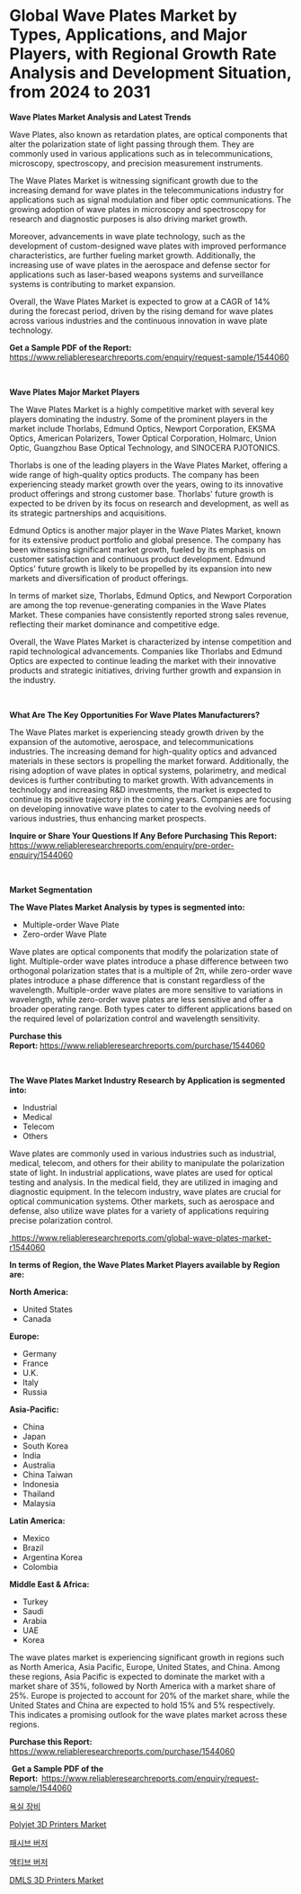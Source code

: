 <p><h1>Global Wave Plates Market by Types, Applications, and Major Players, with Regional Growth Rate Analysis and Development Situation, from 2024 to 2031</h1></p><p><strong>Wave Plates Market Analysis and Latest Trends</strong></p>
<p><p>Wave Plates, also known as retardation plates, are optical components that alter the polarization state of light passing through them. They are commonly used in various applications such as in telecommunications, microscopy, spectroscopy, and precision measurement instruments.</p><p>The Wave Plates Market is witnessing significant growth due to the increasing demand for wave plates in the telecommunications industry for applications such as signal modulation and fiber optic communications. The growing adoption of wave plates in microscopy and spectroscopy for research and diagnostic purposes is also driving market growth.</p><p>Moreover, advancements in wave plate technology, such as the development of custom-designed wave plates with improved performance characteristics, are further fueling market growth. Additionally, the increasing use of wave plates in the aerospace and defense sector for applications such as laser-based weapons systems and surveillance systems is contributing to market expansion.</p><p>Overall, the Wave Plates Market is expected to grow at a CAGR of 14% during the forecast period, driven by the rising demand for wave plates across various industries and the continuous innovation in wave plate technology.</p></p>
<p><strong>Get a Sample PDF of the Report:&nbsp;</strong> <a href="https://www.reliableresearchreports.com/enquiry/request-sample/1544060">https://www.reliableresearchreports.com/enquiry/request-sample/1544060</a></p>
<p>&nbsp;</p>
<p><strong>Wave Plates Major Market Players</strong></p>
<p><p>The Wave Plates Market is a highly competitive market with several key players dominating the industry. Some of the prominent players in the market include Thorlabs, Edmund Optics, Newport Corporation, EKSMA Optics, American Polarizers, Tower Optical Corporation, Holmarc, Union Optic, Guangzhou Base Optical Technology, and SINOCERA PJOTONICS.</p><p>Thorlabs is one of the leading players in the Wave Plates Market, offering a wide range of high-quality optics products. The company has been experiencing steady market growth over the years, owing to its innovative product offerings and strong customer base. Thorlabs' future growth is expected to be driven by its focus on research and development, as well as its strategic partnerships and acquisitions.</p><p>Edmund Optics is another major player in the Wave Plates Market, known for its extensive product portfolio and global presence. The company has been witnessing significant market growth, fueled by its emphasis on customer satisfaction and continuous product development. Edmund Optics' future growth is likely to be propelled by its expansion into new markets and diversification of product offerings.</p><p>In terms of market size, Thorlabs, Edmund Optics, and Newport Corporation are among the top revenue-generating companies in the Wave Plates Market. These companies have consistently reported strong sales revenue, reflecting their market dominance and competitive edge.</p><p>Overall, the Wave Plates Market is characterized by intense competition and rapid technological advancements. Companies like Thorlabs and Edmund Optics are expected to continue leading the market with their innovative products and strategic initiatives, driving further growth and expansion in the industry.</p></p>
<p>&nbsp;</p>
<p><strong>What Are The Key Opportunities For Wave Plates Manufacturers?</strong></p>
<p><p>The Wave Plates market is experiencing steady growth driven by the expansion of the automotive, aerospace, and telecommunications industries. The increasing demand for high-quality optics and advanced materials in these sectors is propelling the market forward. Additionally, the rising adoption of wave plates in optical systems, polarimetry, and medical devices is further contributing to market growth. With advancements in technology and increasing R&D investments, the market is expected to continue its positive trajectory in the coming years. Companies are focusing on developing innovative wave plates to cater to the evolving needs of various industries, thus enhancing market prospects.</p></p>
<p><strong>Inquire or Share Your Questions If Any Before Purchasing This Report:</strong> <a href="https://www.reliableresearchreports.com/enquiry/pre-order-enquiry/1544060">https://www.reliableresearchreports.com/enquiry/pre-order-enquiry/1544060</a></p>
<p>&nbsp;</p>
<p><strong>Market Segmentation</strong></p>
<p><strong>The Wave Plates Market Analysis by types is segmented into:</strong></p>
<p><ul><li>Multiple-order Wave Plate</li><li>Zero-order Wave Plate</li></ul></p>
<p><p>Wave plates are optical components that modify the polarization state of light. Multiple-order wave plates introduce a phase difference between two orthogonal polarization states that is a multiple of 2π, while zero-order wave plates introduce a phase difference that is constant regardless of the wavelength. Multiple-order wave plates are more sensitive to variations in wavelength, while zero-order wave plates are less sensitive and offer a broader operating range. Both types cater to different applications based on the required level of polarization control and wavelength sensitivity.</p></p>
<p><strong>Purchase this Report:&nbsp;</strong><a href="https://www.reliableresearchreports.com/purchase/1544060">https://www.reliableresearchreports.com/purchase/1544060</a></p>
<p>&nbsp;</p>
<p><strong>The Wave Plates Market Industry Research by Application is segmented into:</strong></p>
<p><ul><li>Industrial</li><li>Medical</li><li>Telecom</li><li>Others</li></ul></p>
<p><p>Wave plates are commonly used in various industries such as industrial, medical, telecom, and others for their ability to manipulate the polarization state of light. In industrial applications, wave plates are used for optical testing and analysis. In the medical field, they are utilized in imaging and diagnostic equipment. In the telecom industry, wave plates are crucial for optical communication systems. Other markets, such as aerospace and defense, also utilize wave plates for a variety of applications requiring precise polarization control.</p></p>
<p><a href="https://www.reliableresearchreports.com/global-wave-plates-market-r1544060">&nbsp;https://www.reliableresearchreports.com/global-wave-plates-market-r1544060</a></p>
<p><strong>In terms of Region, the Wave Plates Market Players available by Region are:</strong></p>
<p>
    <p> <strong> North America: </strong>
        <ul>
            <li>United States</li>
            <li>Canada</li>
        </ul>
        </p> 
    <p> <strong> Europe: </strong>
        <ul>
            <li>Germany</li>
            <li>France</li>
            <li>U.K.</li>
            <li>Italy</li>
            <li>Russia</li>
        </ul>
        </p> 
    <p> <strong> Asia-Pacific: </strong>
        <ul>
            <li>China</li>
            <li>Japan</li>
            <li>South Korea</li>
            <li>India</li>
            <li>Australia</li>
            <li>China Taiwan</li>
            <li>Indonesia</li>
            <li>Thailand</li>
            <li>Malaysia</li>
        </ul>
        </p> 
    <p> <strong> Latin America: </strong>
        <ul>
            <li>Mexico</li>
            <li>Brazil</li>
            <li>Argentina Korea</li>
            <li>Colombia</li>
        </ul>
        </p> 
    <p> <strong> Middle East & Africa: </strong>
        <ul>
            <li>Turkey</li>
            <li>Saudi</li>
            <li>Arabia</li>
            <li>UAE</li>
            <li>Korea</li>
        </ul>
    </p>
    </p>
<p><p>The wave plates market is experiencing significant growth in regions such as North America, Asia Pacific, Europe, United States, and China. Among these regions, Asia Pacific is expected to dominate the market with a market share of 35%, followed by North America with a market share of 25%. Europe is projected to account for 20% of the market share, while the United States and China are expected to hold 15% and 5% respectively. This indicates a promising outlook for the wave plates market across these regions.</p></p>
<p><strong>Purchase this Report: </strong><a href="https://www.reliableresearchreports.com/purchase/1544060">https://www.reliableresearchreports.com/purchase/1544060</a></p>
<p>&nbsp;<strong>Get a Sample PDF of the Report:&nbsp;&nbsp;</strong><a href="https://www.reliableresearchreports.com/enquiry/request-sample/1544060">https://www.reliableresearchreports.com/enquiry/request-sample/1544060</a></p>
<p><strong></strong></p>
<p><p><a href="https://medium.com/@ethawolf/%ED%99%94%EC%9E%A5%EC%8B%A4-%EC%9E%A5%EB%B9%84-%EC%8B%9C%EC%9E%A5%EC%9D%80-%EC%8B%9C%EC%9E%A5-%EC%A0%90%EC%9C%A0%EC%9C%A8-%EA%B7%9C%EB%AA%A8-%EB%B0%8F-2031%EB%85%84%EA%B9%8C%EC%A7%80%EC%9D%98-%EC%98%88%EC%83%81-%EC%98%88%EC%B8%A1%EC%97%90-%EC%B4%88%EC%A0%90%EC%9D%84-%EB%A7%9E%EC%B6%A5%EB%8B%88%EB%8B%A4-47e4230f715b">욕실 장비</a></p><p><a href="https://github.com/redneck06/Market-Research-Report-List-2/blob/main/polyjet-3d-printers-market.md">Polyjet 3D Printers Market</a></p><p><a href="https://github.com/Madalyell456456/Market-Research-Report-List-1/blob/main/730155625740.md">패시브 버저</a></p><p><a href="https://github.com/LanceOlsotn8978/Market-Research-Report-List-1/blob/main/995357025741.md">액티브 버저</a></p><p><a href="https://github.com/nicoletavirag/Market-Research-Report-List-2/blob/main/dmls-3d-printers-market.md">DMLS 3D Printers Market</a></p></p>